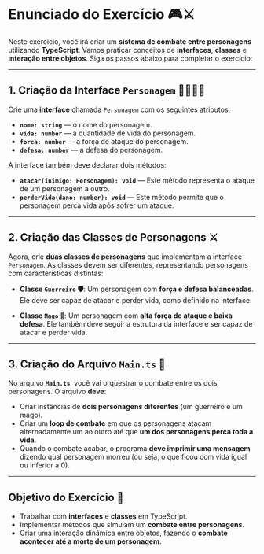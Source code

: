 # Enunciado do Exercício 🎮⚔️

Neste exercício, você irá criar um **sistema de combate entre personagens** utilizando **TypeScript**. Vamos praticar conceitos de **interfaces**, **classes** e **interação entre objetos**. Siga os passos abaixo para completar o exercício:

---

## 1. **Criação da Interface `Personagem` 🧑‍🦰🧙‍♂️**  
Crie uma **interface** chamada `Personagem` com os seguintes atributos:
- **`nome: string`** — o nome do personagem.
- **`vida: number`** — a quantidade de vida do personagem.
- **`forca: number`** — a força de ataque do personagem.
- **`defesa: number`** — a defesa do personagem.

A interface também deve declarar dois métodos:
- **`atacar(inimigo: Personagem): void`** — Este método representa o ataque de um personagem a outro.
- **`perderVida(dano: number): void`** — Este método permite que o personagem perca vida após sofrer um ataque.

---

## 2. **Criação das Classes de Personagens ⚔️**  
Agora, crie **duas classes de personagens** que implementam a interface `Personagem`. As classes devem ser diferentes, representando personagens com características distintas:

- **Classe `Guerreiro` 🛡️**: Um personagem com **força e defesa balanceadas**. Ele deve ser capaz de atacar e perder vida, como definido na interface.
  
- **Classe `Mago` 🔮**: Um personagem com **alta força de ataque e baixa defesa**. Ele também deve seguir a estrutura da interface e ser capaz de atacar e perder vida.

---

## 3. **Criação do Arquivo `Main.ts` 📝**  
No arquivo **`Main.ts`**, você vai orquestrar o combate entre os dois personagens. O arquivo **deve**:
- Criar instâncias de **dois personagens diferentes** (um guerreiro e um mago).
- Criar um **loop de combate** em que os personagens atacam alternadamente um ao outro até que **um dos personagens perca toda a vida**.
- Quando o combate acabar, o programa **deve imprimir uma mensagem** dizendo qual personagem morreu (ou seja, o que ficou com vida igual ou inferior a 0).

---

## **Objetivo do Exercício 🎯**
- Trabalhar com **interfaces** e **classes** em TypeScript.
- Implementar métodos que simulam um **combate entre personagens**.
- Criar uma interação dinâmica entre objetos, fazendo o **combate acontecer até a morte de um personagem**.



